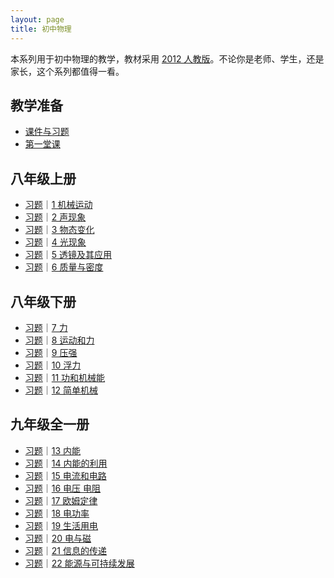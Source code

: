 ```yaml
---
layout: page
title: 初中物理
---
```


本系列用于初中物理的教学，教材采用 [2012 人教版](https://github.com/windbio/textbook/tree/main/人教版初中物理)。不论你是老师、学生，还是家长，这个系列都值得一看。

## 教学准备

- [课件与习题](/msp/content)
- [第一堂课](/msp/first-class)

## 八年级上册

- [习题](/msp/1e)｜[1 机械运动](/msp/1)
- [习题](/msp/2e)｜[2 声现象](/msp/2)
- [习题](/msp/3e)｜[3 物态变化](/msp/3)
- [习题](/msp/4e)｜[4 光现象](/msp/4)
- [习题](/msp/5e)｜[5 透镜及其应用](/msp/5)
- [习题](/msp/6e)｜[6 质量与密度](/msp/6)

## 八年级下册

- [习题](/msp/7e)｜[7 力](/msp/7)
- [习题](/msp/8e)｜[8 运动和力](/msp/8)
- [习题](/msp/9e)｜[9 压强](/msp/9)
- [习题](/msp/10e)｜[10 浮力](/msp/10)
- [习题](/msp/11e)｜[11 功和机械能](/msp/11)
- [习题](/msp/12e)｜[12 简单机械](/msp/12)

## 九年级全一册

- [习题](/msp/13e)｜[13 内能](/msp/13)
- [习题](/msp/14e)｜[14 内能的利用](/msp/14)
- [习题](/msp/15e)｜[15 电流和电路](/msp/15)
- [习题](/msp/16e)｜[16 电压 电阻](/msp/16)
- [习题](/msp/17e)｜[17 欧姆定律](/msp/17)
- [习题](/msp/18e)｜[18 电功率](/msp/18)
- [习题](/msp/19e)｜[19 生活用电](/msp/19)
- [习题](/msp/20e)｜[20 电与磁](/msp/20)
- [习题](/msp/21e)｜[21 信息的传递](/msp/21)
- [习题](/msp/22e)｜[22 能源与可持续发展](/msp/22)

